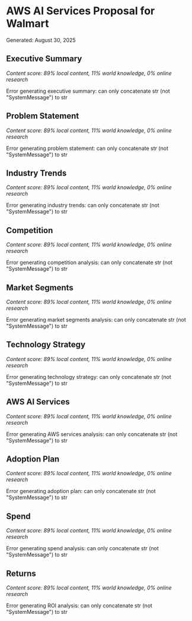 # AWS AI Services Proposal for Walmart

Generated: August 30, 2025


## Executive Summary


*Content score: 89% local content, 11% world knowledge, 0% online research*


Error generating executive summary: can only concatenate str (not "SystemMessage") to str


## Problem Statement


*Content score: 89% local content, 11% world knowledge, 0% online research*


Error generating problem statement: can only concatenate str (not "SystemMessage") to str


## Industry Trends


*Content score: 89% local content, 11% world knowledge, 0% online research*


Error generating industry trends: can only concatenate str (not "SystemMessage") to str


## Competition


*Content score: 89% local content, 11% world knowledge, 0% online research*


Error generating competition analysis: can only concatenate str (not "SystemMessage") to str


## Market Segments


*Content score: 89% local content, 11% world knowledge, 0% online research*


Error generating market segments analysis: can only concatenate str (not "SystemMessage") to str


## Technology Strategy


*Content score: 89% local content, 11% world knowledge, 0% online research*


Error generating technology strategy: can only concatenate str (not "SystemMessage") to str


## AWS AI Services


*Content score: 89% local content, 11% world knowledge, 0% online research*


Error generating AWS services analysis: can only concatenate str (not "SystemMessage") to str


## Adoption Plan


*Content score: 89% local content, 11% world knowledge, 0% online research*


Error generating adoption plan: can only concatenate str (not "SystemMessage") to str


## Spend


*Content score: 89% local content, 11% world knowledge, 0% online research*


Error generating spend analysis: can only concatenate str (not "SystemMessage") to str


## Returns


*Content score: 89% local content, 11% world knowledge, 0% online research*


Error generating ROI analysis: can only concatenate str (not "SystemMessage") to str

